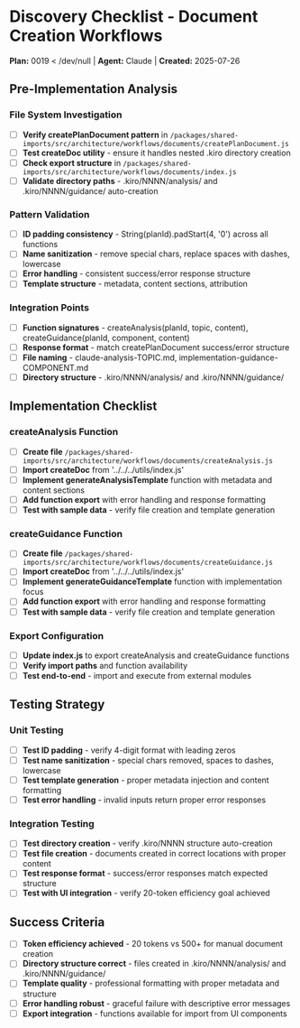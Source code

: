 # Discovery Checklist - Document Creation Workflows
**Plan:** 0019  < /dev/null |  **Agent:** Claude | **Created:** 2025-07-26

## Pre-Implementation Analysis

### File System Investigation
- [ ] **Verify createPlanDocument pattern** in `/packages/shared-imports/src/architecture/workflows/documents/createPlanDocument.js`
- [ ] **Test createDoc utility** - ensure it handles nested .kiro directory creation
- [ ] **Check export structure** in `/packages/shared-imports/src/architecture/workflows/documents/index.js`
- [ ] **Validate directory paths** - .kiro/NNNN/analysis/ and .kiro/NNNN/guidance/ auto-creation

### Pattern Validation
- [ ] **ID padding consistency** - String(planId).padStart(4, '0') across all functions
- [ ] **Name sanitization** - remove special chars, replace spaces with dashes, lowercase
- [ ] **Error handling** - consistent success/error response structure
- [ ] **Template structure** - metadata, content sections, attribution

### Integration Points
- [ ] **Function signatures** - createAnalysis(planId, topic, content), createGuidance(planId, component, content)
- [ ] **Response format** - match createPlanDocument success/error structure
- [ ] **File naming** - claude-analysis-TOPIC.md, implementation-guidance-COMPONENT.md
- [ ] **Directory structure** - .kiro/NNNN/analysis/ and .kiro/NNNN/guidance/

## Implementation Checklist

### createAnalysis Function
- [ ] **Create file** `/packages/shared-imports/src/architecture/workflows/documents/createAnalysis.js`
- [ ] **Import createDoc** from '../../../utils/index.js'
- [ ] **Implement generateAnalysisTemplate** function with metadata and content sections
- [ ] **Add function export** with error handling and response formatting
- [ ] **Test with sample data** - verify file creation and template generation

### createGuidance Function  
- [ ] **Create file** `/packages/shared-imports/src/architecture/workflows/documents/createGuidance.js`
- [ ] **Import createDoc** from '../../../utils/index.js'
- [ ] **Implement generateGuidanceTemplate** function with implementation focus
- [ ] **Add function export** with error handling and response formatting
- [ ] **Test with sample data** - verify file creation and template generation

### Export Configuration
- [ ] **Update index.js** to export createAnalysis and createGuidance functions
- [ ] **Verify import paths** and function availability
- [ ] **Test end-to-end** - import and execute from external modules

## Testing Strategy

### Unit Testing
- [ ] **Test ID padding** - verify 4-digit format with leading zeros
- [ ] **Test name sanitization** - special chars removed, spaces to dashes, lowercase
- [ ] **Test template generation** - proper metadata injection and content formatting
- [ ] **Test error handling** - invalid inputs return proper error responses

### Integration Testing
- [ ] **Test directory creation** - verify .kiro/NNNN structure auto-creation
- [ ] **Test file creation** - documents created in correct locations with proper content
- [ ] **Test response format** - success/error responses match expected structure
- [ ] **Test with UI integration** - verify 20-token efficiency goal achieved

## Success Criteria
- [ ] **Token efficiency achieved** - 20 tokens vs 500+ for manual document creation
- [ ] **Directory structure correct** - files created in .kiro/NNNN/analysis/ and .kiro/NNNN/guidance/
- [ ] **Template quality** - professional formatting with proper metadata and structure
- [ ] **Error handling robust** - graceful failure with descriptive error messages
- [ ] **Export integration** - functions available for import from UI components
